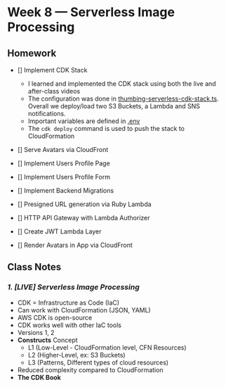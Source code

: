 # Week 8 — Serverless Image Processing


## Homework
- [] Implement CDK Stack
    - I learned and implemented the CDK stack using both the live and after-class videos
    - The configuration was done in [thumbing-serverless-cdk-stack.ts](./../thumbing-serverless-cdk/lib/thumbing-serverless-cdk-stack.ts). Overall we deploy/load two S3 Buckets, a Lambda and SNS notifications.
    - Important variables are defined in [.env](./../thumbing-serverless-cdk/.env)
    - The `cdk deploy` command is used to push the stack to CloudFormation


- [] Serve Avatars via CloudFront
- [] Implement Users Profile Page
- [] Implement Users Profile Form
- [] Implement Backend Migrations
- [] Presigned URL generation via Ruby Lambda
- [] HTTP API Gateway with Lambda Authorizer
- [] Create JWT Lambda Layer
- [] Render Avatars in App via CloudFront


## Class Notes

### _1. [LIVE] Serverless Image Processing_

- CDK = Infrastructure as Code (IaC)
- Can work with CloudFormation (JSON, YAML)
- AWS CDK is open-source
- CDK works well with other IaC tools
- Versions 1, 2
- **Constructs** Concept
    - L1 (Low-Level - CloudFormation level, CFN Resources)
    - L2 (Higher-Level, ex: S3 Buckets)
    - L3 (Patterns, Different types of cloud resources)
- Reduced complexity compared to CloudFormation
- **The CDK Book**



